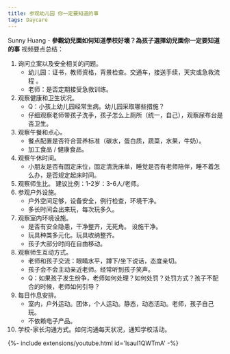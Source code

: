 ```yaml
---
title: 参观幼儿园 你一定要知道的事
tags: Daycare
---
```


Sunny Huang - **參觀幼兒園如何知道學校好壞？為孩子選擇幼兒園你一定要知道的事** 视频要点总结：

1. 询问立案以及安全相关的问题。
    - 幼儿园：证书，教师资格，背景检查。交通车，接送手续，天灾或急救流程 。
    - 老师：是否定期接受急救训练。
2. 观察健康和卫生状况。 
    - Q：小孩上幼儿园经常生病。幼儿园采取哪些措施？ 
    - 仔细观察老师带孩子洗手，孩子怎么上厕所（统一，自己），观察尿布台是否卫生。
3. 观察午餐和点心。 
    - 餐点配置是否符合营养标准（碳水，蛋白质，蔬菜，水果，牛奶）。
    - 加工食品 / 健康食品。
4. 观察午休时间。
    - 小朋友是否有固定床位，固定清洗床单，睡觉是否有老师陪伴，睡不着怎么办，是否规定起床时间。
5. 观察师生比。 建议比例：1-2岁：3-6人/老师。
6. 参观户外设施。
    - 户外空间足够，设备安全，例行检查，环境干净。
    - 多长时间会出来玩，每次玩多久。
7. 观察室内环境设施。
    - 是否有安全隐患，干净整齐，无死角。 设施干净。
    - 玩具种类多元化。玩具收纳整齐。
    - 孩子大部分时间在自由移动。
8. 观察师生互动方式。
     - 老师和孩子交流：眼睛水平，蹲下/坐下说话，态度亲切。 
     - 孩子会不会主动亲近老师。经常听到孩子笑声。
     - Q：如果孩子发生纷争，老师如何处理？如何处罚？处罚方式？孩子不配合的时候，老师如何引导？
9. 每日作息安排。 
    - 室内，户外运动。团体，个人运动。静态，动态活动。老师，孩子自己玩。
    - 不依赖电子产品。
10. 学校-家长沟通方式。如何沟通每天状况，通知学校活动。

<div>{%- include extensions/youtube.html id='lsauI1QWTmA' -%}</div>
